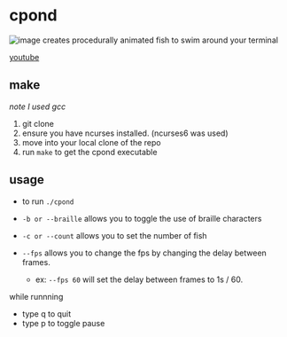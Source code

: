 # cpond
![image](https://github.com/user-attachments/assets/a8dddebd-af3d-4e20-a346-9742b1322300)
creates procedurally animated fish to swim around your terminal

[youtube](https://www.youtube.com/watch?v=OaGTJ6GPloo)

## make

_note I used gcc_

1. git clone
2. ensure you have ncurses installed. (ncurses6 was used)
3. move into your local clone of the repo
4. run `make` to get the cpond executable

## usage
- to run `./cpond`

- `-b or --braille` allows you to toggle the use of braille characters
- `-c or --count` allows you to set the number of fish
- `--fps` allows you to change the fps by changing the delay between frames.
    - ex: `--fps 60` will set the delay between frames to 1s / 60.

while runnning

- type q to quit
- type p to toggle pause
